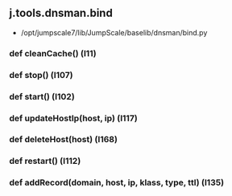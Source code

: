 ## j.tools.dnsman.bind

- /opt/jumpscale7/lib/JumpScale/baselib/dnsman/bind.py

### def cleanCache() (l11)

### def stop() (l107)

### def start() (l102)

### def updateHostIp(host, ip) (l117)

### def deleteHost(host) (l168)

### def restart() (l112)

### def addRecord(domain, host, ip, klass, type, ttl) (l135)

